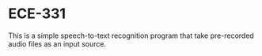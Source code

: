 # ECE-331
This is a simple speech-to-text recognition program that take pre-recorded audio files as an input source.
